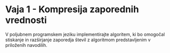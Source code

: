 # Vaja 1 - Kompresija zaporednih vrednosti

V poljubnem programskem jeziku implementirajte algoritem, ki bo omogočal stiskanje in razširjanje zaporedja števil z algoritmom predstavljenim v priloženih navodilih.
